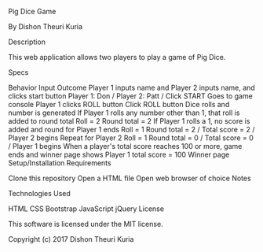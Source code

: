 Pig Dice Game

By Dishon Theuri Kuria

Description

This web application allows two players to play a game of Pig Dice.

Specs

Behavior	Input	Outcome
Player 1 inputs name and Player 2 inputs name, and clicks start button	Player 1: Don / Player 2: Patt / Click START	Goes to game console
Player 1 clicks ROLL button	Click ROLL button	Dice rolls and number is generated
If Player 1 rolls any number other than 1, that roll is added to round total	Roll = 2	Round total = 2
If Player 1 rolls a 1, no score is added and round for Player 1 ends	Roll = 1	Round total = 2 / Total score = 2 / Player 2 begins
Repeat for Player 2	Roll = 1	Round total = 0 / Total score = 0 / Player 1 begins
When a player's total score reaches 100 or more, game ends and winner page shows	Player 1 total score = 100	Winner page
Setup/Installation Requirements

Clone this repository
Open a HTML file
Open web browser of choice
Notes

Technologies Used

HTML
CSS
Bootstrap
JavaScript
jQuery
License

This software is licensed under the MIT license.

Copyright (c) 2017 Dishon Theuri Kuria
